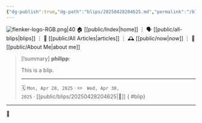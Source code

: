 ```yaml
---
{"dg-publish":true,"dg-path":"blips/20250428204625.md","permalink":"/blips/20250428204625/","title":"philipp @ Apr 28, 2025","created":"2025-04-28T20:46:25","updated":"2025-04-30T13:35:17"}
---
```



<div class="transclusion internal-embed is-loaded"><div class="markdown-embed">




![flenker-logo-RGB.png|40](/img/user/attachments/flenker-logo-RGB.png)
🏠 [[public/Index\|home]]  ⋮ 🗣️ [[public/all-blips\|blips]] ⋮  📝 [[public/All Articles\|articles]]  ⋮ 🕰️ [[public/now\|now]] ⋮ 🪪 [[public/About Me\|about me]]


</div></div>


> [!summary] **philipp**:
>
> This is a blip.
> - - -
>
> 🗓️ <code>Mon, Apr 28, 2025</code>  · ✏️ <code> Wed, Apr 30, 2025</code>  · [[public/blips/20250428204625\|🔗]]
{ #blip}


- - -

 👾
